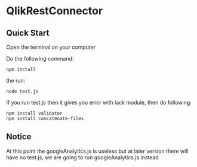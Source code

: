# QlikRestConnector


## Quick Start
Open the terminal on your computer

Do the following command:
```
npm install
```
the run:
```
node test.js
```

If you run test.js then it gives you error with lack module, then do following:
```
npm install validator
npm install concatenate-files
```

## Notice
At this point the googleAnalytics.js is useless but at later version there will
have no test.js, we are going to run googleAnalytics.js instead
